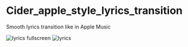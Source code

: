 # Cider_apple_style_lyrics_transition
Smooth lyrics transition like in Apple Music


![lyrics fullscreen](https://user-images.githubusercontent.com/101460787/178795332-9b5cdaf7-a980-490c-be4f-aaaf20b18e18.jpg)
![lyrics](https://user-images.githubusercontent.com/101460787/178795324-d6254963-ecf3-4a1b-b699-bed903a36772.jpg)
